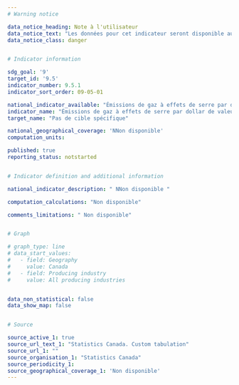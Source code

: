 ```yaml
---
# Warning notice

data_notice_heading: Note à l'utilisateur
data_notice_text: "Les données pour cet indicateur seront disponible au cours de l'été, et le carrefour de données sera mis à jour à ce moment."
data_notice_class: danger


# Indicator information

sdg_goal: '9'
target_id: '9.5'
indicator_number: 9.5.1
indicator_sort_order: 09-05-01

national_indicator_available: "Émissions de gaz à effets de serre par dollar de valeur ajoutée de la production d'actifs d'infrastructure"
indicator_name: "Émissions de gaz à effets de serre par dollar de valeur ajoutée de la production d'actifs d'infrastructure"
target_name: "Pas de cible spécifique"

national_geographical_coverage: 'NNon disponible'
computation_units: 

published: true
reporting_status: notstarted


# Indicator definition and additional information

national_indicator_description: " NNon disponible "

computation_calculations: "Non disponible"

comments_limitations: " Non disponible"


# Graph

# graph_type: line
# data_start_values:
#   - field: Geography
#     value: Canada
#   - field: Producing industry
#     value: All producing industries


data_non_statistical: false
data_show_map: false


# Source

source_active_1: true
source_url_text_1: "Statistics Canada. Custom tabulation"
source_url_1: ""
source_organisation_1: "Statistics Canada"
source_periodicity_1: 
source_geographical_coverage_1: 'Non disponible'
---
```


